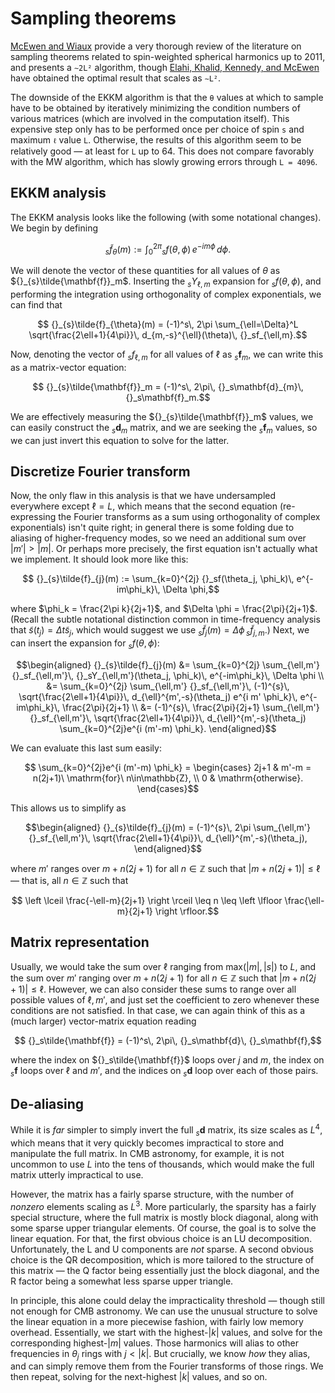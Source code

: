 # Sampling theorems

[McEwen and Wiaux](https://arxiv.org/abs/1110.6298) provide a very thorough review of the literature
on sampling theorems related to spin-weighted spherical harmonics up to 2011, and presents a
``∼2L²`` algorithm, though [Elahi, Khalid, Kennedy, and McEwen](https://arxiv.org/abs/1809.01321)
have obtained the optimal result that scales as ``∼L²``.

The downside of the EKKM algorithm is that the ``θ`` values at which to sample have to be obtained
by iteratively minimizing the condition numbers of various matrices (which are involved in the
computation itself).  This expensive step only has to be performed once per choice of spin ``s`` and
maximum ``ℓ`` value ``L``.  Otherwise, the results of this algorithm seem to be relatively good — at
least for ``L`` up to 64.  This does not compare favorably with the MW algorithm, which has slowly
growing errors through ``L = 4096``.

## EKKM analysis

The EKKM analysis looks like the following (with some notational changes).  We begin by defining
```math
  {}_{s}\tilde{f}_{\theta}(m) := \int_0^{2\pi} {}_sf(\theta, \phi)\, e^{-im\phi}\, d\phi.
```
We will denote the vector of these quantities for all values of $\theta$ as
${}_{s}\tilde{\mathbf{f}}_m$.  Inserting the ${}_sY_{\ell,m}$ expansion for ${}_sf(\theta, \phi)$,
and performing the integration using orthogonality of complex exponentials, we can find that
```math
  {}_{s}\tilde{f}_{\theta}(m) = (-1)^s\, 2\pi \sum_{\ell=\Delta}^L \sqrt{\frac{2\ell+1}{4\pi}}\, d_{m,-s}^{\ell}(\theta)\, {}_sf_{\ell,m}.
```
Now, denoting the vector of ${}_sf_{\ell,m}$ for all values of $\ell$ as ${}_s\mathbf{f}_m$, we can
write this as a matrix-vector equation:
```math
  {}_{s}\tilde{\mathbf{f}}_m = (-1)^s\, 2\pi\, {}_s\mathbf{d}_{m}\, {}_s\mathbf{f}_m.
```
We are effectively measuring the ${}_{s}\tilde{\mathbf{f}}_m$ values, we can easily construct the
${}_s\mathbf{d}_{m}$ matrix, and we are seeking the ${}_s\mathbf{f}_m$ values, so we can just invert
this equation to solve for the latter.


## Discretize Fourier transform

Now, the only flaw in this analysis is that we have undersampled everywhere except $\ell = L$, which
means that the second equation (re-expressing the Fourier transforms as a sum using orthogonality of
complex exponentials) isn't quite right; in general there is some folding due to aliasing of
higher-frequency modes, so we need an additional sum over $|m'|>|m|$.  Or perhaps more precisely,
the first equation isn't actually what we implement.  It should look more like this:
```math
  {}_{s}\tilde{f}_{j}(m) := \sum_{k=0}^{2j} {}_sf(\theta_j, \phi_k)\, e^{-im\phi_k}\, \Delta \phi,
```
where $\phi_k = \frac{2\pi k}{2j+1}$, and $\Delta \phi = \frac{2\pi}{2j+1}$.  (Recall the subtle
notational distinction common in time-frequency analysis that $\tilde{s}(t_j) = \Delta t
\tilde{s}_j$, which would suggest we use ${}_{s}\tilde{f}_{j}(m) = \Delta \phi\,
{}_{s}\tilde{f}_{j,m}$.)  Next, we can insert the expansion for ${}_sf(\theta, \phi)$:

```math
\begin{aligned}
    {}_{s}\tilde{f}_{j}(m)
    &= \sum_{k=0}^{2j} \sum_{\ell,m'} {}_sf_{\ell,m'}\, {}_sY_{\ell,m'}(\theta_j, \phi_k)\, e^{-im\phi_k}\, \Delta \phi \\
    &= \sum_{k=0}^{2j} \sum_{\ell,m'} {}_sf_{\ell,m'}\, (-1)^{s}\, \sqrt{\frac{2\ell+1}{4\pi}}\, d_{\ell}^{m',-s}(\theta_j) e^{i m' \phi_k}\, e^{-im\phi_k}\, \frac{2\pi}{2j+1} \\
    &= (-1)^{s}\, \frac{2\pi}{2j+1} \sum_{\ell,m'} {}_sf_{\ell,m'}\, \sqrt{\frac{2\ell+1}{4\pi}}\, d_{\ell}^{m',-s}(\theta_j) \sum_{k=0}^{2j}e^{i (m'-m) \phi_k}.
\end{aligned}
```
We can evaluate this last sum easily:
```math
  \sum_{k=0}^{2j}e^{i (m'-m) \phi_k} = \begin{cases}
    2j+1 & m'-m = n(2j+1)\ \mathrm{for}\ n\in\mathbb{Z}, \\
    0 & \mathrm{otherwise}.
  \end{cases}
```
This allows us to simplify as

```math
\begin{aligned}
    {}_{s}\tilde{f}_{j}(m) = (-1)^{s}\, 2\pi \sum_{\ell,m'} {}_sf_{\ell,m'}\, \sqrt{\frac{2\ell+1}{4\pi}}\, d_{\ell}^{m',-s}(\theta_j),
\end{aligned}
```
where $m'$ ranges over $m + n(2j+1)$ for all $n\in \mathbb{Z}$ such that $|m + n(2j+1)| \leq \ell$
— that is, all $n\in \mathbb{Z}$ such that
```math
  \left \lceil \frac{-\ell-m}{2j+1} \right \rceil \leq n \leq \left \lfloor \frac{\ell-m}{2j+1} \right \rfloor.
```


## Matrix representation

Usually, we would take the sum over $\ell$ ranging from $\mathrm{max}(|m|,|s|)$ to $L$, and the sum
over $m'$ ranging over $m + n(2j+1)$ for all $n\in \mathbb{Z}$ such that $|m + n(2j+1)| \leq \ell$.
However, we can also consider these sums to range over all possible values of $\ell, m'$, and just
set the coefficient to zero whenever these conditions are not satisfied.  In that case, we can again
think of this as a (much larger) vector-matrix equation reading
```math
  {}_s\tilde{\mathbf{f}} = (-1)^s\, 2\pi\, {}_s\mathbf{d}\, {}_s\mathbf{f},
```
where the index on ${}_s\tilde{\mathbf{f}}$ loops over $j$ and $m$, the index on ${}_s\mathbf{f}$
loops over $\ell$ and $m'$, and the indices on ${}_s\mathbf{d}$ loop over each of those pairs.


## De-aliasing

While it is *far* simpler to simply invert the full ${}_s\mathbf{d}$ matrix, its size scales as
$L^4$, which means that it very quickly becomes impractical to store and manipulate the full matrix.
In CMB astronomy, for example, it is not uncommon to use $L$ into the tens of thousands, which would
make the full matrix utterly impractical to use.

However, the matrix has a fairly sparse structure, with the number of *nonzero* elements scaling as
$L^3$.  More particularly, the sparsity has a fairly special structure, where the full matrix is
mostly block diagonal, along with some sparse upper triangular elements.  Of course, the goal is to
solve the linear equation.  For that, the first obvious choice is an LU decomposition.
Unfortunately, the L and U components are *not* sparse.  A second obvious choice is the QR
decomposition, which is more tailored to the structure of this matrix — the Q factor being
essentially just the block diagonal, and the R factor being a somewhat less sparse upper triangle.

In principle, this alone could delay the impracticality threshold — though still not enough for CMB
astronomy.  We can use the unusual structure to solve the linear equation in a more piecewise
fashion, with fairly low memory overhead.  Essentially, we start with the highest-$|k|$ values, and
solve for the corresponding highest-$|m|$ values.  Those harmonics will alias to other frequencies
in $\theta_j$ rings with $j < |k|$.  But crucially, we know *how* they alias, and can simply remove
them from the Fourier transforms of those rings.  We then repeat, solving for the next-highest $|k|$
values, and so on.
